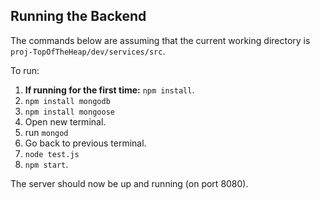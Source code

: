 ## Running the Backend

The commands below are assuming that the current working directory is 
`proj-TopOfTheHeap/dev/services/src`.

To run:

1. **If running for the first time:** `npm install`.
2. `npm install mongodb`
3. `npm install mongoose`
4. Open new terminal.
5. run `mongod`
6. Go back to previous terminal.
7. `node test.js`
7. `npm start`.

The server should now be up and running (on port 8080).

